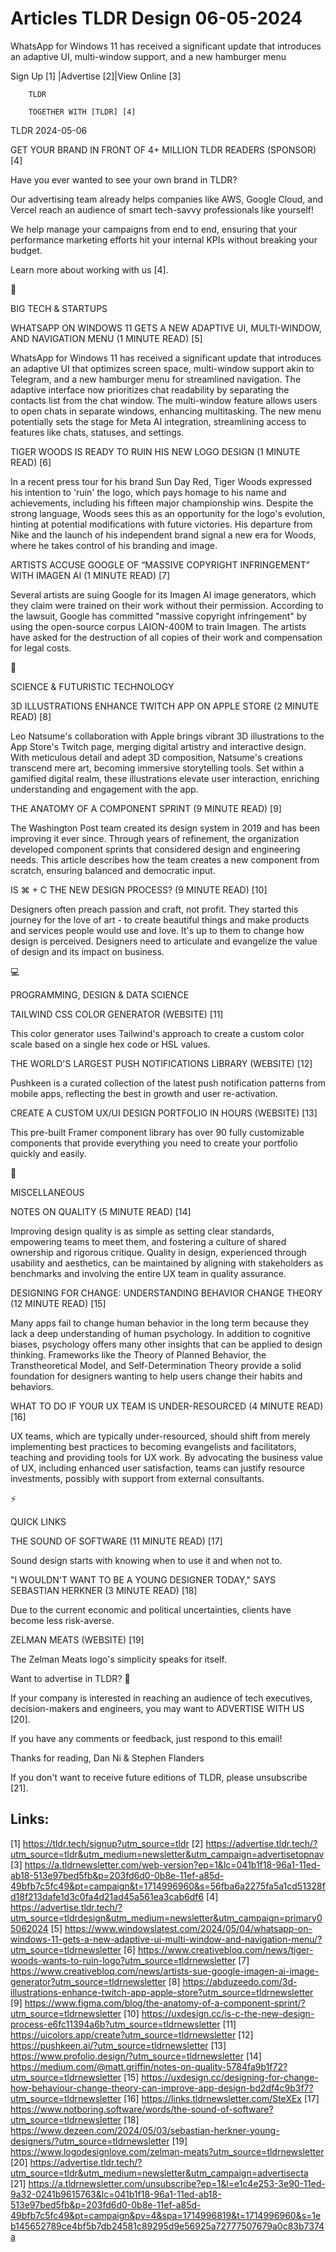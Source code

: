 # Articles TLDR Design 06-05-2024

WhatsApp for Windows 11 has received a significant update that
introduces an adaptive UI, multi-window support, and a new hamburger
menu  

 Sign Up [1] |Advertise [2]|View Online [3] 

		TLDR 

		TOGETHER WITH [TLDR] [4]

TLDR 2024-05-06

 GET YOUR BRAND IN FRONT OF 4+ MILLION TLDR READERS (SPONSOR) [4] 

 Have you ever wanted to see your own brand in TLDR?

Our advertising team already helps companies like AWS, Google Cloud,
and Vercel reach an audience of smart tech-savvy professionals like
yourself!

We help manage your campaigns from end to end, ensuring that your
performance marketing efforts hit your internal KPIs without breaking
your budget.

Learn more about working with us [4].

📱 

BIG TECH & STARTUPS

 WHATSAPP ON WINDOWS 11 GETS A NEW ADAPTIVE UI, MULTI-WINDOW, AND
NAVIGATION MENU (1 MINUTE READ) [5] 

 WhatsApp for Windows 11 has received a significant update that
introduces an adaptive UI that optimizes screen space, multi-window
support akin to Telegram, and a new hamburger menu for streamlined
navigation. The adaptive interface now prioritizes chat readability by
separating the contacts list from the chat window. The multi-window
feature allows users to open chats in separate windows, enhancing
multitasking. The new menu potentially sets the stage for Meta AI
integration, streamlining access to features like chats, statuses, and
settings. 

 TIGER WOODS IS READY TO RUIN HIS NEW LOGO DESIGN (1 MINUTE READ) [6] 

 In a recent press tour for his brand Sun Day Red, Tiger Woods
expressed his intention to 'ruin' the logo, which pays homage to his
name and achievements, including his fifteen major championship wins.
Despite the strong language, Woods sees this as an opportunity for the
logo's evolution, hinting at potential modifications with future
victories. His departure from Nike and the launch of his independent
brand signal a new era for Woods, where he takes control of his
branding and image. 

 ARTISTS ACCUSE GOOGLE OF “MASSIVE COPYRIGHT INFRINGEMENT” WITH
IMAGEN AI (1 MINUTE READ) [7] 

 Several artists are suing Google for its Imagen AI image generators,
which they claim were trained on their work without their permission.
According to the lawsuit, Google has committed "massive copyright
infringement" by using the open-source corpus LAION-400M to train
Imagen. The artists have asked for the destruction of all copies of
their work and compensation for legal costs. 

🚀 

SCIENCE & FUTURISTIC TECHNOLOGY

 3D ILLUSTRATIONS ENHANCE TWITCH APP ON APPLE STORE (2 MINUTE READ)
[8] 

 Leo Natsume's collaboration with Apple brings vibrant 3D
illustrations to the App Store's Twitch page, merging digital artistry
and interactive design. With meticulous detail and adept 3D
composition, Natsume's creations transcend mere art, becoming
immersive storytelling tools. Set within a gamified digital realm,
these illustrations elevate user interaction, enriching understanding
and engagement with the app. 

 THE ANATOMY OF A COMPONENT SPRINT (9 MINUTE READ) [9] 

 The Washington Post team created its design system in 2019 and has
been improving it ever since. Through years of refinement, the
organization developed component sprints that considered design and
engineering needs. This article describes how the team creates a new
component from scratch, ensuring balanced and democratic input. 

 IS ⌘ + C THE NEW DESIGN PROCESS? (9 MINUTE READ) [10] 

 Designers often preach passion and craft, not profit. They started
this journey for the love of art - to create beautiful things and make
products and services people would use and love. It's up to them to
change how design is perceived. Designers need to articulate and
evangelize the value of design and its impact on business. 

💻 

PROGRAMMING, DESIGN & DATA SCIENCE

 TAILWIND CSS COLOR GENERATOR (WEBSITE) [11] 

 This color generator uses Tailwind's approach to create a custom
color scale based on a single hex code or HSL values. 

 THE WORLD'S LARGEST PUSH NOTIFICATIONS LIBRARY (WEBSITE) [12] 

 Pushkeen is a curated collection of the latest push notification
patterns from mobile apps, reflecting the best in growth and user
re-activation. 

 CREATE A CUSTOM UX/UI DESIGN PORTFOLIO IN HOURS (WEBSITE) [13] 

 This pre-built Framer component library has over 90 fully
customizable components that provide everything you need to create
your portfolio quickly and easily. 

🎁 

MISCELLANEOUS

 NOTES ON QUALITY (5 MINUTE READ) [14] 

 Improving design quality is as simple as setting clear standards,
empowering teams to meet them, and fostering a culture of shared
ownership and rigorous critique. Quality in design, experienced
through usability and aesthetics, can be maintained by aligning with
stakeholders as benchmarks and involving the entire UX team in quality
assurance. 

 DESIGNING FOR CHANGE: UNDERSTANDING BEHAVIOR CHANGE THEORY (12 MINUTE
READ) [15] 

 Many apps fail to change human behavior in the long term because they
lack a deep understanding of human psychology. In addition to
cognitive biases, psychology offers many other insights that can be
applied to design thinking. Frameworks like the Theory of Planned
Behavior, the Transtheoretical Model, and Self-Determination Theory
provide a solid foundation for designers wanting to help users change
their habits and behaviors. 

 WHAT TO DO IF YOUR UX TEAM IS UNDER-RESOURCED (4 MINUTE READ) [16] 

 UX teams, which are typically under-resourced, should shift from
merely implementing best practices to becoming evangelists and
facilitators, teaching and providing tools for UX work. By advocating
the business value of UX, including enhanced user satisfaction, teams
can justify resource investments, possibly with support from external
consultants. 

⚡ 

QUICK LINKS

 THE SOUND OF SOFTWARE (11 MINUTE READ) [17] 

 Sound design starts with knowing when to use it and when not to. 

 "I WOULDN'T WANT TO BE A YOUNG DESIGNER TODAY," SAYS SEBASTIAN
HERKNER (3 MINUTE READ) [18] 

 Due to the current economic and political uncertainties, clients have
become less risk-averse. 

 ZELMAN MEATS (WEBSITE) [19] 

 The Zelman Meats logo's simplicity speaks for itself. 

Want to advertise in TLDR? 📰

 If your company is interested in reaching an audience of tech
executives, decision-makers and engineers, you may want to ADVERTISE
WITH US [20]. 

 If you have any comments or feedback, just respond to this email! 

Thanks for reading, 
Dan Ni & Stephen Flanders 

If you don't want to receive future editions of TLDR,
please unsubscribe [21]. 

 

Links:
------
[1] https://tldr.tech/signup?utm_source=tldr
[2] https://advertise.tldr.tech/?utm_source=tldr&utm_medium=newsletter&utm_campaign=advertisetopnav
[3] https://a.tldrnewsletter.com/web-version?ep=1&lc=041b1f18-96a1-11ed-ab18-513e97bed5fb&p=203fd6d0-0b8e-11ef-a85d-49bfb7c5fc49&pt=campaign&t=1714996960&s=56fba6a2275fa5a1cd51328fd18f213dafe1d3c0fa4d21ad45a561ea3cab6df6
[4] https://advertise.tldr.tech/?utm_source=tldrdesign&utm_medium=newsletter&utm_campaign=primary05062024
[5] https://www.windowslatest.com/2024/05/04/whatsapp-on-windows-11-gets-a-new-adaptive-ui-multi-window-and-navigation-menu/?utm_source=tldrnewsletter
[6] https://www.creativebloq.com/news/tiger-woods-wants-to-ruin-logo?utm_source=tldrnewsletter
[7] https://www.creativebloq.com/news/artists-sue-google-imagen-ai-image-generator?utm_source=tldrnewsletter
[8] https://abduzeedo.com/3d-illustrations-enhance-twitch-app-apple-store?utm_source=tldrnewsletter
[9] https://www.figma.com/blog/the-anatomy-of-a-component-sprint/?utm_source=tldrnewsletter
[10] https://uxdesign.cc/is-c-the-new-design-process-e6fc11394a6b?utm_source=tldrnewsletter
[11] https://uicolors.app/create?utm_source=tldrnewsletter
[12] https://pushkeen.ai/?utm_source=tldrnewsletter
[13] https://www.profolio.design/?utm_source=tldrnewsletter
[14] https://medium.com/@matt.griffin/notes-on-quality-5784fa9b1f72?utm_source=tldrnewsletter
[15] https://uxdesign.cc/designing-for-change-how-behaviour-change-theory-can-improve-app-design-bd2df4c9b3f7?utm_source=tldrnewsletter
[16] https://links.tldrnewsletter.com/SteXEx
[17] https://www.notboring.software/words/the-sound-of-software?utm_source=tldrnewsletter
[18] https://www.dezeen.com/2024/05/03/sebastian-herkner-young-designers/?utm_source=tldrnewsletter
[19] https://www.logodesignlove.com/zelman-meats?utm_source=tldrnewsletter
[20] https://advertise.tldr.tech/?utm_source=tldr&utm_medium=newsletter&utm_campaign=advertisecta
[21] https://a.tldrnewsletter.com/unsubscribe?ep=1&l=e1c4e253-3e90-11ed-9a32-0241b9615763&lc=041b1f18-96a1-11ed-ab18-513e97bed5fb&p=203fd6d0-0b8e-11ef-a85d-49bfb7c5fc49&pt=campaign&pv=4&spa=1714996819&t=1714996960&s=1eb145652789ce4bf5b7db24581c89295d9e56925a72777507679a0c83b7374a